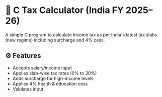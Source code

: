 # 💸 C Tax Calculator (India FY 2025–26)

A simple C program to calculate income tax as per India's latest tax slabs (new regime) including surcharge and 4% cess.

## ⚙️ Features
- Accepts salary/income input
- Applies slab-wise tax rates (0% to 30%)
- Adds surcharge for high-income levels
- Applies 4% health & education cess
- Validates input



